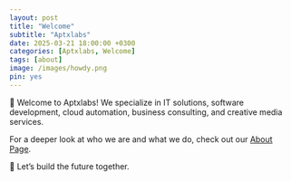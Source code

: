```yaml
---
layout: post
title: "Welcome"
subtitle: "Aptxlabs"
date: 2025-03-21 18:00:00 +0300
categories: [Aptxlabs, Welcome]
tags: [about]
image: /images/howdy.png
pin: yes
---
```


📣 Welcome to Aptxlabs! We specialize in IT solutions, software development, cloud automation, business consulting, and creative media services.

For a deeper look at who we are and what we do, check out our [About Page](https://www.aptxlabs.com/about).

🚀 Let’s build the future together.
